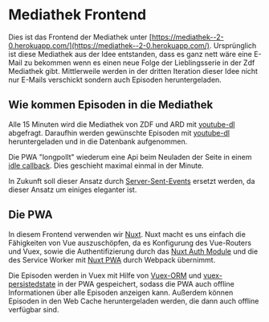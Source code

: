 # Mediathek Frontend

Dies ist das Frontend der Mediathek unter [https://mediathek--2-0.herokuapp.com/](https://mediathek--2-0.herokuapp.com/). Ursprünglich ist diese Mediathek aus der Idee entstanden, dass es ganz nett wäre eine E-Mail zu bekommen wenn es einen neue Folge der Lieblingsserie in der Zdf Mediathek gibt. Mittlerweile werden in der dritten Iteration dieser Idee nicht nur E-Mails verschickt sondern auch Episoden heruntergeladen.

## Wie kommen Episoden in die Mediathek
Alle 15 Minuten wird die Mediathek von ZDF und ARD mit [youtube-dl](https://github.com/ytdl-org/youtube-dl) abgefragt. Daraufhin werden gewünschte Episoden mit [youtube-dl](https://github.com/ytdl-org/youtube-dl) heruntergeladen und in die Datenbank aufgenommen.

Die PWA "longpollt" wiederum eine Api beim Neuladen der Seite in einem [idle callback](https://developer.mozilla.org/en-US/docs/Web/API/Window/requestIdleCallback). Dies geschieht maximal einmal in der Minute.

In Zukunft soll dieser Ansatz durch [Server-Sent-Events](https://developer.mozilla.org/en-US/docs/Web/API/Server-sent_events) ersetzt werden, da dieser Ansatz um einiges eleganter ist.

## Die PWA

In diesem Frontend verwenden wir [Nuxt](https://nuxtjs.org/). Nuxt macht es uns einfach die Fähigkeiten von Vue auszuschöpfen, da es Konfigurung des Vue-Routers und Vuex, sowie die Authentifizierung durch das [Nuxt Auth Module](https://auth.nuxtjs.org/) und die des Service Worker mit [Nuxt PWA](https://pwa.nuxtjs.org/) durch Webpack übernimmt.

Die Episoden werden in Vuex mit Hilfe von [Vuex-ORM](https://github.com/vuex-orm/vuex-orm) und [vuex-persistedstate](https://github.com/robinvdvleuten/vuex-persistedstate) in der PWA gespeichert, sodass die PWA auch offline Informationen über alle Episoden anzeigen kann. Außerdem können Episoden in den Web Cache heruntergeladen werden, die dann auch offline verfügbar sind.

